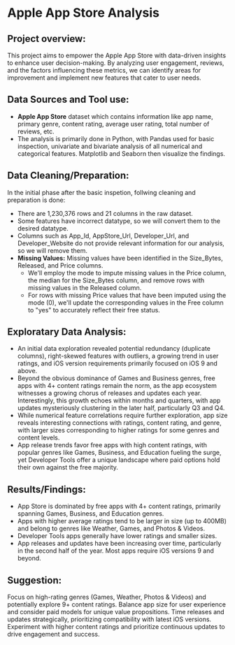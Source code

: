 # Apple App Store Analysis

## Project overview:
This project aims to empower the Apple App Store with data-driven insights to enhance user decision-making. By analyzing user engagement, reviews, and the factors influencing these metrics, we can identify areas for improvement and implement new features that cater to user needs.

## Data Sources and Tool use:

* **Apple App Store** dataset which contains information like app name, primary genre, content rating, average user rating, total number of reviews, etc.
* The analysis is primarily done in Python, with Pandas used for basic inspection, univariate and bivariate analysis of all numerical and categorical features. Matplotlib and Seaborn then visualize the findings.

## Data Cleaning/Preparation:

In the initial phase after the basic inspetion, follwing cleaning and preparation is done:

- There are 1,230,376 rows and 21 columns in the raw dataset.
- Some features have incorrect datatype, so we will convert them to the desired datatype.
- Columns such as App_Id, AppStore_Url, Developer_Url, and Developer_Website do not provide relevant information for our analysis, so we will remove them.
- **Missing Values:**
 Missing values have been identified in the Size_Bytes, Released, and Price columns.
  - We'll employ the mode to impute missing values in the Price column, the median for the Size_Bytes column, and remove rows with missing values in the Released column.
  - For rows with missing Price values that have been imputed using the mode (0), we'll update the corresponding values in the Free column to "yes" to accurately reflect their free status.

## Exploratary Data Analysis:

- An initial data exploration revealed potential redundancy (duplicate columns), right-skewed features with outliers, a growing trend in user ratings, and iOS version requirements primarily focused on iOS 9 and above.
- Beyond the obvious dominance of Games and Business genres, free apps with 4+ content ratings remain the norm, as the app ecosystem witnesses a growing chorus of releases and updates each year. Interestingly, this growth echoes within months and quarters, with app updates mysteriously clustering in the later half, particularly Q3 and Q4.
- While numerical feature correlations require further exploration, app size reveals interesting connections with ratings, content rating, and genre, with larger sizes corresponding to higher ratings for some genres and content levels.
- App release trends favor free apps with high content ratings, with popular genres like Games, Business, and Education fueling the surge, yet Developer Tools offer a unique landscape where paid options hold their own against the free majority.

## Results/Findings:
- App Store is dominated by free apps with 4+ content ratings, primarily spanning Games, Business, and Education genres.
- Apps with higher average ratings tend to be larger in size (up to 400MB) and belong to genres like Weather, Games, and Photos & Videos.
- Developer Tools apps generally have lower ratings and smaller sizes.
- App releases and updates have been increasing over time, particularly in the second half of the year.
Most apps require iOS versions 9 and beyond.

## Suggestion:
Focus on high-rating genres (Games, Weather, Photos & Videos) and potentially explore 9+ content ratings. Balance app size for user experience and consider paid models for unique value propositions. Time releases and updates strategically, prioritizing compatibility with latest iOS versions. Experiment with higher content ratings and prioritize continuous updates to drive engagement and success.
